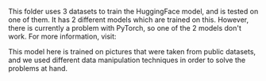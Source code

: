 This folder uses 3 datasets to train the HuggingFace model, and is tested on one of them. It has 2 different models which are trained on this. However, there is currently a problem with PyTorch, so one of the 2 models don't work. For more information, visit:

This model here is trained on pictures that were taken from public datasets, and we used different data manipulation techniques in order to solve the problems at hand.
